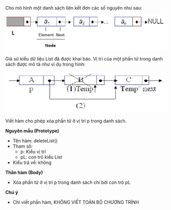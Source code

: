 Cho mô hình một danh sách liên kết đơn các số nguyên như sau:

<img src="../Dslk.png">

Giả sử kiểu dữ liệu List đã được khai báo. Vị trí của một phần tử trong danh sách được mô tả như ví dụ trong hình:

<img src="../Xoadslk.png">

Viết hàm cho phép xóa phần tử ở vị trí p trong danh sách.

**Nguyên mẫu (Prototype)**
- Tên hàm: deleteList()
- Tham số: 
    - p: Kiểu vị trí
    - pL: con trỏ kiểu List
- Kiểu trả về: không

**Thân hàm (Body)**
- Xóa phần tử ở vị trí p trong danh sách chỉ bởi con trỏ pL

**Chú ý**
- Chỉ viết phần hàm, KHÔNG VIẾT TOÀN BỘ CHƯƠNG TRÌNH